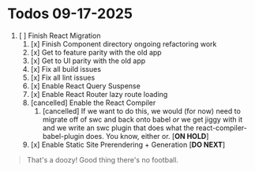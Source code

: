 # Todos 09-17-2025

1. [ ] Finish React Migration
   1. [x] Finish Component directory ongoing refactoring work  
   2. [x] Get to feature parity with the old app
   3. [x] Get to UI parity with the old app
   4. [x] Fix all build issues
   5. [x] Fix all lint issues
   6. [x] Enable React Query Suspense
   7. [x] Enable React Router lazy route loading
   8. [cancelled] Enable the React Compiler
      1. [cancelled] If we want to do this, we would (for now) need to migrate off of swc and back onto babel _or_ we get jiggy with it and we write an swc plugin that does what the react-compiler-babel-plugin does. You know, either or.  [**ON HOLD**]
   9. [x] Enable Static Site Prerendering + Generation [**DO NEXT**]

> That's a doozy! Good thing there's no football.

